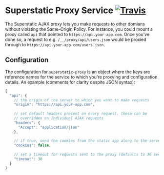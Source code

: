 # Superstatic Proxy Service [![Travis](https://img.shields.io/travis/divshot/superstatic-proxy.svg?style=flat-square)]()

The Superstatic AJAX proxy lets you make requests to other domians without
violating the Same-Origin Policy. For instance, you could mount a proxy
called `api` that pointed to `https://api.your-app.com`. Once you've done
so, a request to e.g. `/__/proxy/api/users.json` would be proxied through to
`https://api.your-app.com/users.json`.

## Configuration

The configuration for `superstatic-proxy` is an object where the keys are
reference names for the service to which you're proxying and configuration
details. An example (comments for clarity despite JSON syntax):

```js
{
  "api": {
    // the origin of the server to which you want to make requests
    "origin": "https://api.your-app.com",
    
    // set default headers present on every request. these can be
    // overridden on individual AJAX requests
    "headers": {
      "Accept": "application/json"
    },
    
    // if true, send the cookies from the static app along to the server
    "cookies": false,
    
    // set a timeout for requests sent to the proxy (defaults to 30 seconds)
    "timeout": 30
  }  
}
```